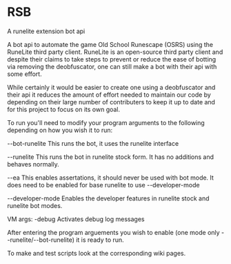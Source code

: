 # RSB
A runelite extension bot api

A bot api to automate the game Old School Runescape (OSRS) using the RuneLite third party client. 
RuneLite is an open-source third party client and despite their claims to take steps to prevent
or reduce the ease of botting via removing the deobfuscator, one can still make a bot with their 
api with some effort. 

While certainly it would be easier to create one using a deobfuscator and their api
it reduces the amount of effort needed to maintain our code by depending on their large number
of contributers to keep it up to date and for this project to focus on its own goal.

To run you'll need to modify your program arguments to the following depending on how you wish it to run:

--bot-runelite
This runs the bot, it uses the runelite interface

--runelite
This runs the bot in runelite stock form. It has no additions and behaves normally.

--ea
This enables assertations, it should never be used with bot mode.
It does need to be enabled for base runelite to use --developer-mode

--developer-mode
Enables the developer features in runelite stock and runelite bot modes. 

VM args:
-debug
Activates debug log messages


After entering the program arguements you wish to enable (one mode only --runelite/--bot-runelite)
it is ready to run.

To make and test scripts look at the corresponding wiki pages.